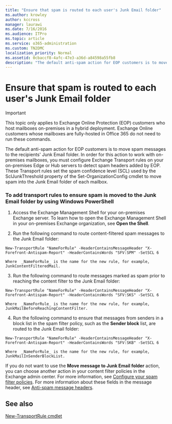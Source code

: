 ```yaml
---
title: "Ensure that spam is routed to each user's Junk Email folder"
ms.author: krowley
author: kccross
manager: laurawi
ms.date: 7/16/2016
ms.audience: ITPro
ms.topic: article
ms.service: o365-administration
ms.custom: TN2DMC
localization_priority: Normal
ms.assetid: 0cbaccf8-4afc-47e3-a36d-a84598a55fb8
description: "The default anti-spam action for EOP customers is to move spam messages to the recipients' Junk Email folder. In order for this action to work with on-premises mailboxes, you must configure Exchange Transport rules on your on-premises Edge or Hub servers to detect spam headers added by EOP. These Transport rules set the spam confidence level (SCL) used by the SclJunkThreshold property of the Set-OrganizationConfig cmdlet to move spam into the Junk Email folder of each mailbox."
---
```


# Ensure that spam is routed to each user's Junk Email folder

> [!IMPORTANT]
> This topic only applies to Exchange Online Protection (EOP) customers who host mailboxes on-premises in a hybrid deployment. Exchange Online customers whose mailboxes are fully-hosted in Office 365 do not need to run these commands. 
  
The default anti-spam action for EOP customers is to move spam messages to the recipients' Junk Email folder. In order for this action to work with on-premises mailboxes, you must configure Exchange Transport rules on your on-premises Edge or Hub servers to detect spam headers added by EOP. These Transport rules set the spam confidence level (SCL) used by the SclJunkThreshold property of the Set-OrganizationConfig cmdlet to move spam into the Junk Email folder of each mailbox. 
  
### To add transport rules to ensure spam is moved to the Junk Email folder by using Windows PowerShell

1. Access the Exchange Management Shell for your on-premises Exchange server. To learn how to open the Exchange Management Shell in your on-premises Exchange organization, see **Open the Shell**.
    
2. Run the following command to route content-filtered spam messages to the Junk Email folder:
    
  ```
  New-TransportRule "NameForRule" -HeaderContainsMessageHeader "X-Forefront-Antispam-Report" -HeaderContainsWords "SFV:SPM" -SetSCL 6
  ```

    Where  _NameForRule_ is the name for the new rule, for example, JunkContentFilteredMail. 
    
3. Run the following command to route messages marked as spam prior to reaching the content filter to the Junk Email folder:
    
  ```
  New-TransportRule "NameForRule" -HeaderContainsMessageHeader "X-Forefront-Antispam-Report" -HeaderContainsWords "SFV:SKS" -SetSCL 6
  ```

    Where  _NameForRule_ is the name for the new rule, for example, JunkMailBeforeReachingContentFilter. 
    
4. Run the following command to ensure that messages from senders in a block list in the spam filter policy, such as the **Sender block** list, are routed to the Junk Email folder: 
    
  ```
  New-TransportRule "NameForRule" -HeaderContainsMessageHeader "X-Forefront-Antispam-Report" -HeaderContainsWords "SFV:SKB" -SetSCL 6
  ```

    Where  _NameForRule_ is the name for the new rule, for example, JunkMailInSenderBlockList. 
    
If you do not want to use the **Move message to Junk Email folder** action, you can choose another action in your content filter policies in the Exchange admin center. For more information, see [Configure your spam filter policies](configure-your-spam-filter-policies.md). For more information about these fields in the message header, see [Anti-spam message headers](anti-spam-message-headers.md).
  
## See also

[New-TransportRule cmdlet](https://technet.microsoft.com/library/bb125138%28v=exchg.160%29.aspx)

